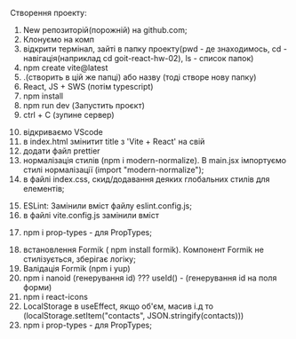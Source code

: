 Створення проекту:

1. New репозиторій(порожній) на github.com;
2. Клонуємо на комп
3. відкрити термінал, зайті в папку проекту(pwd - де знаходимось, cd -
   навігація(наприклад cd goit-react-hw-02), ls - список папок)
4. npm create vite@latest
5. .(створить в цій же папці) або назву (тоді створе нову папку)
6. React, JS + SWS (потім typescript)
7. npm install
8. npm run dev (Запустить проєкт)
9. ctrl + С (зупине сервер)
<!--  -->
10. відкриваємо VScode
11. в index.html змінитит title з 'Vite + React' на свій
    <!--  -->
12. додати файл prettier
13. нормалізація стилів (npm i modern-normalize). В main.jsx імпортуємо стилі
    нормалізації (import "modern-normalize");
14. в файлі index.css, скид/додавання деяких глобальних стилів для елементів;
<!-- ---- -->
15. ESLint: Замінили вміст файлу eslint.config.js;
16. в файлі vite.config.js замінили вміст
<!--  -->
17. npm i prop-types - для PropTypes;
<!-- h/w-3 -->
18. встановлення Formik ( npm install formik). Компонент Formik не стилізується, зберігає логіку;
19. Валідація Formik (npm i yup)
20. npm i nanoid (генерування id) ??? useId() - (генерування id на поля форми)
21. npm i react-icons
22. LocalStorage в useEffect, якщо об'єм, масив і.д то (localStorage.setItem("contacts", JSON.stringify(contacts)))
23. npm i prop-types - для PropTypes;
<!-- propTypes для масива [{}] ====
FriendList.propTypes = {
  items: PropTypes.arrayOf(
    PropTypes.shape({
      id: PropTypes.number.isRequired,
    })
  ),
}; -->

